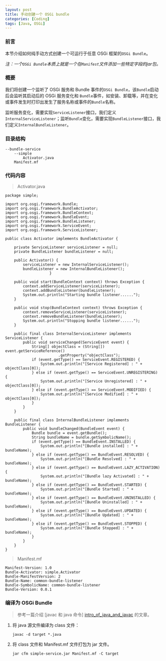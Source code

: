 ```yaml
---
layout: post
title: 手动创建一个 OSGi bundle
categories: [Coding]
tags: [Java, OSGi]
---
```


### 前言
本节介绍如何纯手动方式创建一个可运行于任意 OSGi 框架的`OSGi Bundle`。

*注：一个`OSGi Bundle`本质上就是一个在`Manifest`文件添加一些特定字段的jar包。*

### 概要

我们将创建一个监听了 OSGi 服务和 Bundle 事件的`OSGi Bundle`，该`Bundle`启动后会监听其启动后的 OSGi 服务变化和 `Bundle`事件，如安装、卸载等，并在变化或事件发生时打印出发生了服务名称或事件的`Bundle`名称。

监听服务变化，需要实现`ServiceListener`接口，我们定义`InternalServiceListener`；监听`Bundle`变化，需要实现`BundleListener`接口，我们定义`InternalBundleListener`。

### 目录结构

    --bundle-service
        --simple
            Activator.java
        Manifest.mf

### 代码内容

> Activator.java

```
package simple;

import org.osgi.framework.Bundle;
import org.osgi.framework.BundleActivator;
import org.osgi.framework.BundleContext;
import org.osgi.framework.BundleEvent;
import org.osgi.framework.BundleListener;
import org.osgi.framework.ServiceEvent;
import org.osgi.framework.ServiceListener;

public class Activator implements BundleActivator {

    private ServiceListener serviceListener = null;
    private BundleListener bundleListener = null;

    public Activator() {
        serviceListener = new InternalServiceListener();
        bundleListener = new InternalBundleListener();
			        }

    public void start(BundleContext context) throws Exception {
        context.addServiceListener(serviceListener);
        context.addBundleListener(bundleListener);
        System.out.println("Starting bundle listener......");
    }

    public void stop(BundleContext context) throws Exception {
        context.removeServiceListener(serviceListener);
        context.removeBundleListener(bundleListener);
        System.out.println("Stopping bundle listener......");
    }

    public final class InternalServiceListener implements  ServiceListener {
        public void serviceChanged(ServiceEvent event) {
            String[] objectClass = (String[]) event.getServiceReference()
						.getProperty("objectClass");
            if (event.getType() == ServiceEvent.REGISTERED) {
                System.out.println("[Service Registered] : " + objectClass[0]);
            } else if (event.getType() == ServiceEvent.UNREGISTERING) {
                System.out.println("[Service Unregistered] : " + objectClass[0]);
            } else if (event.getType() == ServiceEvent.MODIFIED) {
                System.out.println("[Service Modified] : " + objectClass[0]);
            }
        }
    }

    public final class InternalBundleListener implements BundleListener {
        public void bundleChanged(BundleEvent event) {
            Bundle bundle = event.getBundle();
            String bundleName = bundle.getSymbolicName();
            if (event.getType() == BundleEvent.INSTALLED) {
                System.out.println("[Bundle installed] : " + bundleName);
            } else if (event.getType() == BundleEvent.RESOLVED) {
                System.out.println("[Bundle Resolved] : " + bundleName);
            } else if (event.getType() == BundleEvent.LAZY_ACTIVATION) {
                System.out.println("[Bundle lazy Activated] : " + bundleName);
            } else if (event.getType() == BundleEvent.STARTED) {
                System.out.println("[Bundle Started] : " + bundleName);
            } else if (event.getType() == BundleEvent.UNINSTALLED) {
                System.out.println("[Bundle Uninstalled] : " + bundleName);
            } else if (event.getType() == BundleEvent.UPDATED) {
                System.out.println("[Bundle Updated] : " + bundleName);
            } else if (event.getType() == BundleEvent.STOPPED) {
                System.out.println("[Bundle Stopped] : " + bundleName);
            }
        }
    }
}
```

> Manifest.mf

```
Manifest-Version: 1.0
Bundle-Activator: simple.Activator
Bundle-ManifestVersion: 2
Bundle-Name: common-bundle-listener
Bundle-SymbolicName: common-bundle-listener
Bundle-Version: 0.0.1
```

### 编译为 OSGi Bundle

> 参考一篇介绍 [javac 和 java 命令] [intro_of_java_and_javac] 的文章。

[intro_of_java_and_javac]: http://blog.csdn.net/huagong_adu/article/details/6929817

1. 将 java 源文件编译为 class 文件：

    `javac -d target *.java`

2. 将 class 文件和 Manifest.mf 文件打包为 jar 文件。

    `jar cfm simple-service.jar Manifest.mf -C target`